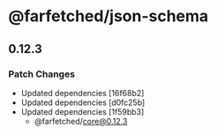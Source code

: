# @farfetched/json-schema

## 0.12.3

### Patch Changes

- Updated dependencies [16f68b2]
- Updated dependencies [d0fc25b]
- Updated dependencies [1f59bb3]
  - @farfetched/core@0.12.3
